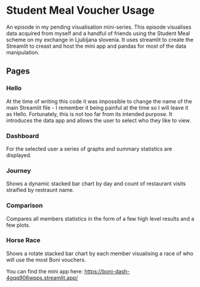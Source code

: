 # Student Meal Voucher Usage

An episode in my pending visualisation mini-series. This episode visualises data acquired from myself and a handful of friends using the Student Meal scheme on my exchange in Ljubljana slovenia. It uses streamlit to create the Streamlit to creast and host the mini app and pandas for most of the data manipulation.

## Pages

### Hello

At the time of writing this code it was impossible to change the name of the main Streamlit file - I remember it being painful at the time so I will leave it as Hello. Fortunately, this is not too far from its intended purpose. It introduces the data app and allows the user to select who they like to view.

### Dashboard

For the selected user a series of graphs and summary statistics are displayed.

### Journey

Shows a dynamic stacked bar chart by day and count of restaurant visits straified by restraunt name.

### Comparison

Compares all members statistics in the form of a few high level results and a few plots.

### Horse Race

Shows a rotate stacked bar chart by each member visualising a race of who will use the most Boni vouchers.

You can find the mini app here: https://boni-dash-4gqq906wpps.streamlit.app/
